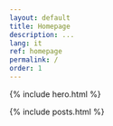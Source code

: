 ```yaml
---
layout: default
title: Homepage
description: ...
lang: it
ref: homepage
permalink: /
order: 1
---
```


{% include hero.html %}

<main class="container my-4" markdown="1">

{% include posts.html %}

</main>

